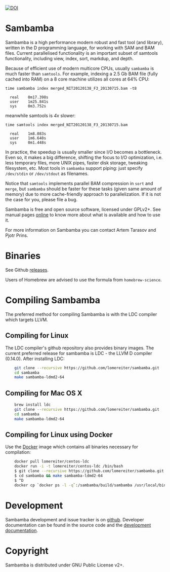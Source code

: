 [![DOI](https://zenodo.org/badge/doi/10.5281/zenodo.13200.svg)](http://dx.doi.org/10.5281/zenodo.13200)
# Sambamba

Sambamba is a high performance modern robust and fast tool (and
library), written in the D programming language, for working with SAM
and BAM files.  Current parallelised functionality is an important
subset of samtools functionality, including view, index, sort,
markdup, and depth. 

Because of efficient use of modern multicore CPUs, usually `sambamba` is much faster
than `samtools`. For example, indexing a 2.5 Gb BAM file (fully cached into RAM) 
on a 8 core machine utilizes all cores at 64% CPU:

    time sambamba index merged_NIT20120138_F3_20130715.bam -t8

      real    0m17.398s
      user    1m25.841s
      sys     0m3.752s

meanwhile samtools is *4x* slower:

    time samtools index merged_NIT20120138_F3_20130715.bam

      real    1m8.083s
      user    1m6.640s
      sys     0m1.448s

In practice, the speedup is usually smaller since I/O becomes a bottleneck.
Even so, it makes a big difference, shifting the focus to I/O optimization, i.e.
less temporary files, more UNIX pipes, faster disk storage, tweaking filesystem, etc.
Most tools in `sambamba` support piping: just specify `/dev/stdin` or `/dev/stdout` as filenames.

Notice that `samtools` implements parallel BAM compression in `sort` and `merge`, 
but `sambamba` should be faster for these tasks (given same amount of memory) 
due to more cache-friendly approach to parallelization.
If it is not the case for you, please file a bug.

Sambamba is free and open source software, licensed under GPLv2+.
See manual pages [online](https://lomereiter.github.io/sambamba/docs/sambamba-view.html) 
to know more about what is available and how to use it.

For more information on Sambamba you can contact Artem Tarasov and Pjotr Prins.

# Binaries

See Github [releases](https://github.com/lomereiter/sambamba/releases).

Users of Homebrew are advised to use the formula from `homebrew-science`.

# Compiling Sambamba

The preferred method for compiling Sambamba is with the LDC compiler
which targets LLVM.

## Compiling for Linux

The LDC compiler's github repository also provides binary images. The current
preferred release for sambamba is LDC - the LLVM D compiler (0.14.0). After
installing LDC:

```sh
    git clone --recursive https://github.com/lomereiter/sambamba.git
    cd sambamba
    make sambamba-ldmd2-64
```

## Compiling for Mac OS X

```sh
    brew install ldc
    git clone --recursive https://github.com/lomereiter/sambamba.git
    cd sambamba
    make sambamba-ldmd2-64
```

## Compiling for Linux using Docker

Use the [Docker](https://www.docker.io/) image which contains all binaries necessary for compilation:

```sh
    docker pull lomereiter/centos-ldc
    docker run -i -t lomereiter/centos-ldc /bin/bash
    $ git clone --recursive https://github.com/lomereiter/sambamba.git
    $ cd sambamba && make sambamba-ldmd2-64
    $ ^D
    docker cp `docker ps -l -q`:/sambamba/build/sambamba /usr/local/bin/
```

# Development

Sambamba development and issue tracker is on
[github](https://github.com/lomereiter/sambamba). Developer
documentation can be found in the source code and the [development
documentation](https://github.com/lomereiter/sambamba-dev-docs).

# Copyright

Sambamba is distributed under GNU Public License v2+.

